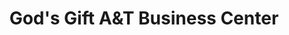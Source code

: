 ---
title: "God's Gift A&T Business Center"
url: /gbarnga/gods-gift-aandt-business-center/
shop: convenience
---